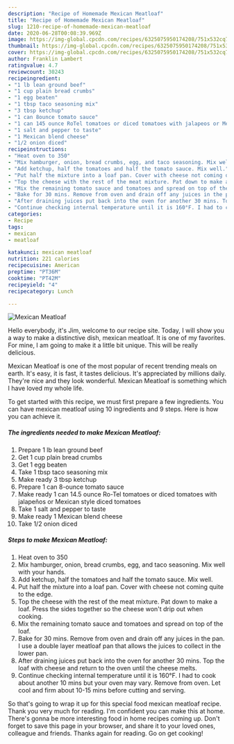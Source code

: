 ```yaml
---
description: "Recipe of Homemade Mexican Meatloaf"
title: "Recipe of Homemade Mexican Meatloaf"
slug: 1210-recipe-of-homemade-mexican-meatloaf
date: 2020-06-28T00:08:39.969Z
image: https://img-global.cpcdn.com/recipes/6325075950174208/751x532cq70/mexican-meatloaf-recipe-main-photo.jpg
thumbnail: https://img-global.cpcdn.com/recipes/6325075950174208/751x532cq70/mexican-meatloaf-recipe-main-photo.jpg
cover: https://img-global.cpcdn.com/recipes/6325075950174208/751x532cq70/mexican-meatloaf-recipe-main-photo.jpg
author: Franklin Lambert
ratingvalue: 4.7
reviewcount: 30243
recipeingredient:
- "1 lb lean ground beef"
- "1 cup plain bread crumbs"
- "1 egg beaten"
- "1 tbsp taco seasoning mix"
- "3 tbsp ketchup"
- "1 can 8ounce tomato sauce"
- "1 can 145 ounce RoTel tomatoes or diced tomatoes with jalapeos or Mexican style diced tomatoes"
- "1 salt and pepper to taste"
- "1 Mexican blend cheese"
- "1/2 onion diced"
recipeinstructions:
- "Heat oven to 350"
- "Mix hamburger, onion, bread crumbs, egg, and taco seasoning. Mix well with your hands."
- "Add ketchup, half the tomatoes and half the tomato sauce. Mix well."
- "Put half the mixture into a loaf pan. Cover with cheese not coming quite to the edge."
- "Top the cheese with the rest of the meat mixture. Pat down to make a loaf. Press the sides together so the cheese won&#39;t drip out when cooking."
- "Mix the remaining tomato sauce and tomatoes and spread on top of the loaf."
- "Bake for 30 mins. Remove from oven and drain off any juices in the pan. I use a double layer meatloaf pan that allows the juices to collect in the lower pan."
- "After draining juices put back into the oven for another 30 mins. Top the loaf with cheese and return to the oven until the cheese melts."
- "Continue checking internal temperature until it is 160°F. I had to cook about another 10 mins but your oven may vary. Remove from oven. Let cool and firm about 10-15 mins before cutting and serving."
categories:
- Recipe
tags:
- mexican
- meatloaf

katakunci: mexican meatloaf 
nutrition: 221 calories
recipecuisine: American
preptime: "PT36M"
cooktime: "PT42M"
recipeyield: "4"
recipecategory: Lunch

---
```



![Mexican Meatloaf](https://img-global.cpcdn.com/recipes/6325075950174208/751x532cq70/mexican-meatloaf-recipe-main-photo.jpg)

Hello everybody, it's Jim, welcome to our recipe site. Today, I will show you a way to make a distinctive dish, mexican meatloaf. It is one of my favorites. For mine, I am going to make it a little bit unique. This will be really delicious.

Mexican Meatloaf is one of the most popular of recent trending meals on earth. It's easy, it is fast, it tastes delicious. It's appreciated by millions daily. They're nice and they look wonderful. Mexican Meatloaf is something which I have loved my whole life.




To get started with this recipe, we must first prepare a few ingredients. You can have mexican meatloaf using 10 ingredients and 9 steps. Here is how you can achieve it.

<!--inarticleads1-->

##### The ingredients needed to make Mexican Meatloaf:

1. Prepare 1 lb lean ground beef
1. Get 1 cup plain bread crumbs
1. Get 1 egg beaten
1. Take 1 tbsp taco seasoning mix
1. Make ready 3 tbsp ketchup
1. Prepare 1 can 8-ounce tomato sauce
1. Make ready 1 can 14.5 ounce Ro-Tel tomatoes or diced tomatoes with jalapeños or Mexican style diced tomatoes
1. Take 1 salt and pepper to taste
1. Make ready 1 Mexican blend cheese
1. Take 1/2 onion diced




<!--inarticleads2-->

##### Steps to make Mexican Meatloaf:

1. Heat oven to 350
1. Mix hamburger, onion, bread crumbs, egg, and taco seasoning. Mix well with your hands.
1. Add ketchup, half the tomatoes and half the tomato sauce. Mix well.
1. Put half the mixture into a loaf pan. Cover with cheese not coming quite to the edge.
1. Top the cheese with the rest of the meat mixture. Pat down to make a loaf. Press the sides together so the cheese won&#39;t drip out when cooking.
1. Mix the remaining tomato sauce and tomatoes and spread on top of the loaf.
1. Bake for 30 mins. Remove from oven and drain off any juices in the pan. I use a double layer meatloaf pan that allows the juices to collect in the lower pan.
1. After draining juices put back into the oven for another 30 mins. Top the loaf with cheese and return to the oven until the cheese melts.
1. Continue checking internal temperature until it is 160°F. I had to cook about another 10 mins but your oven may vary. Remove from oven. Let cool and firm about 10-15 mins before cutting and serving.




So that's going to wrap it up for this special food mexican meatloaf recipe. Thank you very much for reading. I'm confident you can make this at home. There's gonna be more interesting food in home recipes coming up. Don't forget to save this page in your browser, and share it to your loved ones, colleague and friends. Thanks again for reading. Go on get cooking!
